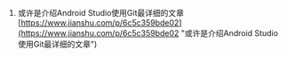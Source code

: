 1. 或许是介绍Android Studio使用Git最详细的文章<br>[https://www.jianshu.com/p/6c5c359bde02](https://www.jianshu.com/p/6c5c359bde02 "或许是介绍Android Studio使用Git最详细的文章")